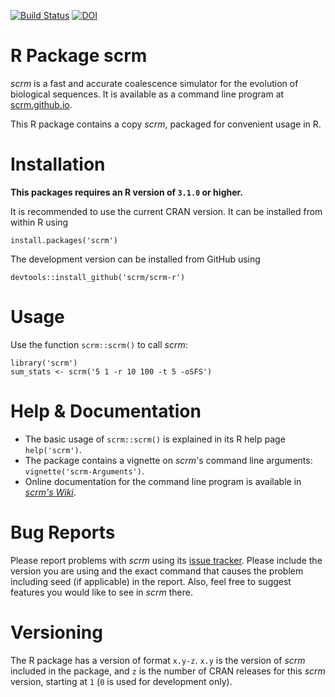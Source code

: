 [![Build Status](https://travis-ci.org/scrm/scrm-r.svg?branch=master)](https://travis-ci.org/scrm/scrm-r)
[![DOI](https://zenodo.org/badge/6744/scrm/scrm-r.png)](http://dx.doi.org/10.5281/zenodo.12351)

R Package scrm
=======================

_scrm_ is a fast and accurate coalescence simulator for the evolution 
of biological sequences. It is available as a command line program at
[scrm.github.io](https://scrm.github.io).

This R package contains a copy _scrm_, packaged for convenient usage in R.


Installation
======================
__This packages requires an R version of `3.1.0` or higher.__

It is recommended to use the current CRAN version. It can be installed
from within R using

```
install.packages('scrm')
```

The development version can be installed from GitHub using
```
devtools::install_github('scrm/scrm-r')
```


Usage
======================
Use the function `scrm::scrm()` to call _scrm_:
```
library('scrm')
sum_stats <- scrm('5 1 -r 10 100 -t 5 -oSFS')
```


Help & Documentation
======================
- The basic usage of `scrm::scrm()` is explained in its R help page `help('scrm')`.
- The package contains a vignette on _scrm_'s command line arguments: `vignette('scrm-Arguments')`.
- Online documentation for the command line program is available in 
  [_scrm's Wiki_](https://github.com/paulstaab/scrm/wiki).


Bug Reports
=======================
Please report problems with _scrm_ using its 
[issue tracker](https://github.com/scrm/scrm-r/issues). 
Please include the version you are using and the exact command that 
causes the problem including seed (if applicable) in the report.
Also, feel free to suggest features you would like to see in _scrm_ there.


Versioning
======================
The R package has a version of format `x.y-z`. `x.y` is the version 
of _scrm_ included in the package, and `z` is the number of CRAN releases 
for this _scrm_ version, starting at `1` (`0` is used for development only).

